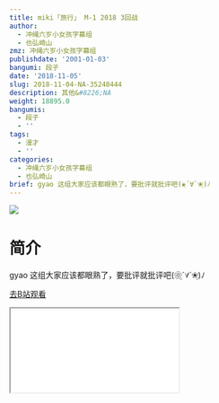 ```yaml
---
title: miki「旅行」 M-1 2018 3回战
author:
  - 冲绳六岁小女孩字幕组
  - 也弘崎山
zmz: 冲绳六岁小女孩字幕组
publishdate: '2001-01-03'
bangumi: 段子
date: '2018-11-05'
slug: 2018-11-04-NA-35248444
description: 其他&#8226;NA
weight: 18895.0
bangumis:
  - 段子
  - ''
tags:
  - 漫才
  - ''
categories:
  - 冲绳六岁小女孩字幕组
  - 也弘崎山
brief: gyao 这组大家应该都眼熟了，要批评就批评吧(❀ฺ´∀`❀ฺ)ﾉ
---
```

![](https://i.imgur.com/O40zBHS.jpg)
# 简介  
gyao
这组大家应该都眼熟了，要批评就批评吧(❀ฺ´∀`❀ฺ)ﾉ  

[去B站观看](https://www.bilibili.com/video/av35248444/)
<div class ="resp-container"><iframe class="testiframe" src="//player.bilibili.com/player.html?aid=35248444"", scrolling="no", allowfullscreen="true" > </iframe></div> 
